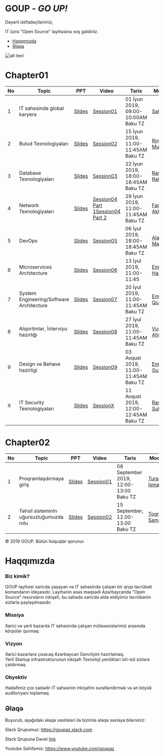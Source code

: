 # GOUP - _GO UP!_

Dəyərli istifadəçilərimiz,

IT üzrə "Open Source" layihəsinə xoş gəldiniz. 

- [Haqqımızda](#haqqımızda)
- [Əlaqə](#Əlaqə)

![alt text](contributors.png)
# Chapter01

|No| Topic | PPT|Video |Tarix|Moderator|Ölkə|
|------|----------------------|---------|---|-----|-----|------|
|1| IT sahəsində global karyera|[Slides](slides/session01.pdf)|[Session01](https://www.youtube.com/watch?v=Kvr1S4USXOI)|01 İyun 2019, 09:00-10:00AM Baku TZ|[Sako M](https://www.linkedin.com/in/sakom/)|Amerika|
|2| Bulud Texnologiyaları|[Slides](slides/Session02.pdf)|[Session02](https://youtu.be/amnGyiPqJQ0)|15 İyun 2019, 11:00-11:45AM Baku TZ|[Rovshan Musayev](https://www.linkedin.com/in/rovshan-musayev/)|Çexiya|
|3| Database Texnologiyaları|[Slides](slides/session03.pdf)|[Session03](https://www.youtube.com/watch?v=iDgi0R5HylE)|22 İyun 2019, 18:00-18:45AM Baku TZ|[Ramil Rahimov](https://www.linkedin.com/in/ramilrahimov/)|Kanada|
|4| Network Texnologiyaları|[Slides](slides/Session04_FaridAkhundov.pdf)|[Session04 Part 1](https://www.youtube.com/watch?v=XEzTDyF5LGw)[Session04 Part 2](https://www.youtube.com/watch?v=B-FYFbIM6tw)|29 İyun 2019, 11:00-11:45AM Baku TZ|[Farid Akhundov](https://www.linkedin.com/in/farid-akhundov-34925b4b/)|Avstraliya|
|5| DevOps|[Slides](slides/session05_AlakbarM.pdf)|[Session05](https://www.youtube.com/watch?v=w4Qqg1DIOM0)|06 İyul 2019, 18:00-18:45AM Baku TZ|[Alakbar Mammadov](https://www.linkedin.com/in/alakbarm/)|Norway|
|6| Microservices Architecture|[Slides](slides/EminH_microservice.pdf)|[Session06](https://www.youtube.com/watch?v=YzXuyDpUo9E)|13 İyul 2019, 11:00-11:45|[Emin Hasanov](https://www.linkedin.com/in/eminhasanov/)|Almaniya|
|7| System Engineering/Software Architecture|[Slides](slides/session07-Eminus.pdf)|[Session07](https://youtu.be/s6FXRsO3mqs)|20 İyul 2019, 11:00-11:45AM Baku TZ|[Emin Quliyev](https://www.linkedin.com/in/emin-ghuliev-461a22129/)|Azerbaijan|
|8| Alqoritmlər, İnterviyu hazırlığı|[Slides](slides/VusalH.pdf)|[Session08](https://www.youtube.com/watch?v=KoAuS2A1j9Y)|27 İyul 2019, 11:00-11:45AM Baku TZ|[Vusal Ahmadoglu](https://www.linkedin.com/in/vusaldadalov/)|Hollandiya|
|9|Design ve Behave hazirligi|[Slides](slides/session09_emin_guliyev.pptx)|[Session09](https://youtu.be/z_O_AZhNqdQ)|03 Avqust 2019, 11:00-11:45AM Baku TZ|[Emin Guliyev](https://www.linkedin.com/in/eminguliyev/)|Germany|
|X| IT Security Texnologiyaları|[Slides](slides/session10-Rashad.pdf)|[SessionX](https://www.youtube.com/watch?v=njEZV81T4k4)|11 Avqust 2019, 12:00-12:45AM Baku TZ|[Rashad Suleymanov](https://www.linkedin.com/in/rashad-suleymanov-b7293a41/)|Polsha|

# Chapter02

|No| Topic | PPT|Video |Tarix|Moderator|Ölkə|
|------|----------------------|---------|---|-----|-----|------|
|1|Proqramlaşdırmaya giriş |[Slides]()|[Session01](https://www.youtube.com/watch?v=9Vr0ZdYCM70&feature=youtu.be)|08 September 2019, 12:00-13:00 Baku TZ|[Tural Ismayilzade](https://www.linkedin.com/in/turalismailzadeh/)|Estonia|
|2|Təhsil sisteminin uğursuzluğumuzda rolu|[Slides](https://www.youtube.com/watch?v=N9hCfpJ9zBQ)|[Session02]()|15 September, 12.00-13.00 Baku TZ|[Togrul Samad](https://www.linkedin.com/in/togsam/?msgConversationId=6575044465281519616&msgOverlay=true)|United Arab Emirates| 

© 2019 GOUP. Bütün hüquqlar qorunur.

# Haqqımızda

### Biz kimik?

GOUP layihəsi xaricdə yaşayan və IT sahəsində çalışan bir qrup  təcrübəli komandanın ideyasıdır. Layihənin əsas məqsədi Azərbaycanda "Open Source" resursların inkişafı, bu sahədə xaricdə əldə etdiyimiz təcrübənin sizlərlə paylaşılmasıdır.  


### Missiya
Xarici və yerli bazarda IT sahəsində çalışan mütəxəsislərimiz arasında körpülər qurmaq

### Vizyon
Xarici bazarlara çıxacaq  Azərbaycan Gəncliyini hazırlamaq. <br /> 
Yerli Startup infrastrukturunun inkişafı
Texnoloji yenilikləri isti-isti sizlərə çatdırmaq

### Obyektiv
Hədəfimiz çox sadədir IT sahəsinin inkişafını surətləndirmək və ən böyük auditoriyanı toplamaq. 


## Əlaqə

Buyurub, aşağıdakı əlaqə vasitələri ilə bizimlə əlaqə saxlaya bilərsiniz:


Slack Qrupumuz:
https://goupaz.slack.com

Slack Qrupuna Dəvət [link](https://join.slack.com/t/goupaz/shared_invite/enQtMjU1MjM5MDc2MzQxLWRjMDFlMTNhNjBhZWY4YWVlNThlNTY5NWJhNWY0NzA3ZDk5MTVjZDVhMGIyMGUyZWFlMDE1M2ZmYTBhYjRhYTI)

Youtube Səhifəmiz: https://www.youtube.com/goupaz
